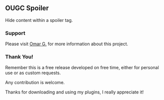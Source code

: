 ## OUGC Spoiler
Hide content within a spoiler tag.

### Support
Please visit [Omar G.](https://omarg.me/thread?public/plugins/mybb-ougc-spoiler "Visit Omar.G") for more information about this project.

### Thank You!
Remember this is a free release developed on free time, either for personal use or as custom requests.

Any contribution is welcome.

Thanks for downloading and using my plugins, I really appreciate it!